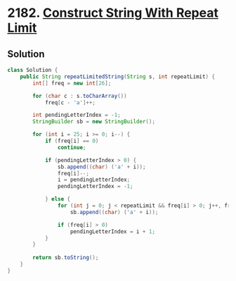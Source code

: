 # 2182. [Construct String With Repeat Limit](https://leetcode.com/problems/construct-string-with-repeat-limit/description/?envType=daily-question&envId=2024-12-17)

## Solution

```java
class Solution {
    public String repeatLimitedString(String s, int repeatLimit) {
        int[] freq = new int[26];

        for (char c : s.toCharArray())
            freq[c - 'a']++;

        int pendingLetterIndex = -1;
        StringBuilder sb = new StringBuilder();

        for (int i = 25; i >= 0; i--) {
            if (freq[i] == 0)
                continue;

            if (pendingLetterIndex > 0) {
                sb.append((char) ('a' + i));
                freq[i]--;
                i = pendingLetterIndex;
                pendingLetterIndex = -1;

            } else {
                for (int j = 0; j < repeatLimit && freq[i] > 0; j++, freq[i]--)
                    sb.append((char) ('a' + i));

                if (freq[i] > 0)
                    pendingLetterIndex = i + 1;
            }
        }
        
        return sb.toString();
    }
}
```

